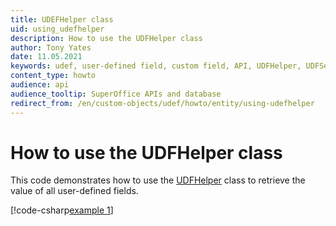 ```yaml
---
title: UDEFHelper class
uid: using_udefhelper
description: How to use the UDFHelper class
author: Tony Yates
date: 11.05.2021
keywords: udef, user-defined field, custom field, API, UDFHelper, UDFSearch, GetUDFInfo, GetUDFData
content_type: howto
audience: api
audience_tooltip: SuperOffice APIs and database
redirect_from: /en/custom-objects/udef/howto/entity/using-udefhelper
---
```


# How to use the UDFHelper class

This code demonstrates how to use the [UDFHelper][1] class to retrieve the value of all user-defined fields.

[!code-csharp[example 1](includes/how-to-use-udefhelper.cs)]

<!-- Referenced links -->
[1]: udefhelper-class.md

<!-- Referenced images -->
